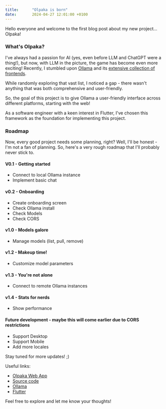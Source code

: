```yaml
---
title:      "Olpaka is born"
date:       2024-04-27 12:01:00 +0100
---
```

Hello everyone and welcome to the first blog post about my new project... Olpaka!

### What's Olpaka?

I've always had a passion for AI (yes, even before LLM and ChatGPT were a thing!), but now, with LLM 
in the picture, the game has become even more exciting! Recently, I stumbled upon 
[Ollama](https://ollama.com/) and its 
[extensive collection of frontends](https://github.com/ollama/ollama?tab=readme-ov-file#web--desktop).

While randomly exploring that vast list, I noticed a gap - there wasn't anything that was both 
comprehensive and user-friendly.

So, the goal of this project is to give Ollama a user-friendly interface across different platforms, 
starting with the web!

As a software engineer with a keen interest in Flutter, I've chosen this framework as the foundation 
for implementing this project.

### Roadmap

Now, every good project needs some planning, right? Well, I'll be honest - I'm not a fan of 
planning. So, here's a very rough roadmap that I'll probably never stick to.


#### V0.1 - Getting started
- Connect to local Ollama instance
- Implement basic chat

#### v0.2 - Onboarding
- Create onboarding screen
- Check Ollama install
- Check Models
- Check CORS

#### v1.0 - Models galore
- Manage models (list, pull, remove)

#### v1.2 - Makeup time!
- Customize model parameters

#### v1.3 - You're not alone
- Connect to remote Ollama instances

#### v1.4 - Stats for nerds
- Show performance

#### Future development - maybe this will come earlier due to CORS restrictions
- Support Desktop
- Support Mobile
- Add more locales

Stay tuned for more updates! ;)

Useful links:
- [Olpaka Web App](https://otacon.github.io/olpaka/)
- [Source code](https://github.com/Otacon/olpaka)
- [Ollama](https://ollama.com/)
- [Flutter](https://flutter.dev/)

Feel free to explore and let me know your thoughts!